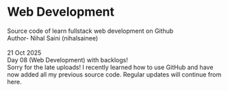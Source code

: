 # Web Development 
Source code of learn fullstack web development on Github
<br>
Author- Nihal Saini (nihalsainee)
<br>
<br>
21 Oct 2025
<br>
Day 08 (Web Development) with backlogs!
<br>
Sorry for the late uploads! I recently learned how to use GitHub and have now added all my previous source code. Regular updates will continue from here.
<br>
<br>

